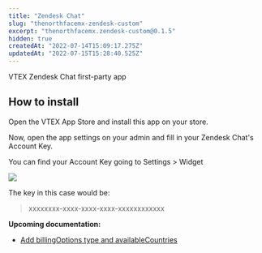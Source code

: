 ```yaml
---
title: "Zendesk Chat"
slug: "thenorthfacemx-zendesk-custom"
excerpt: "thenorthfacemx.zendesk-custom@0.1.5"
hidden: true
createdAt: "2022-07-14T15:09:17.275Z"
updatedAt: "2022-07-15T15:28:40.525Z"
---
```

VTEX Zendesk Chat first-party app

## How to install

Open the VTEX App Store and install this app on your store.

Now, open the app settings on your admin and fill in your Zendesk Chat's Account Key.

You can find your Account Key going to Settings > Widget

![](account-key.png)

The key in this case would be:
> xxxxxxxx-xxxx-xxxx-xxxx-xxxxxxxxxxxx


**Upcoming documentation:**

 - [Add billingOptions type and availableCountries](https://github.com/vtex-apps/zendesk-chat/pull/11)